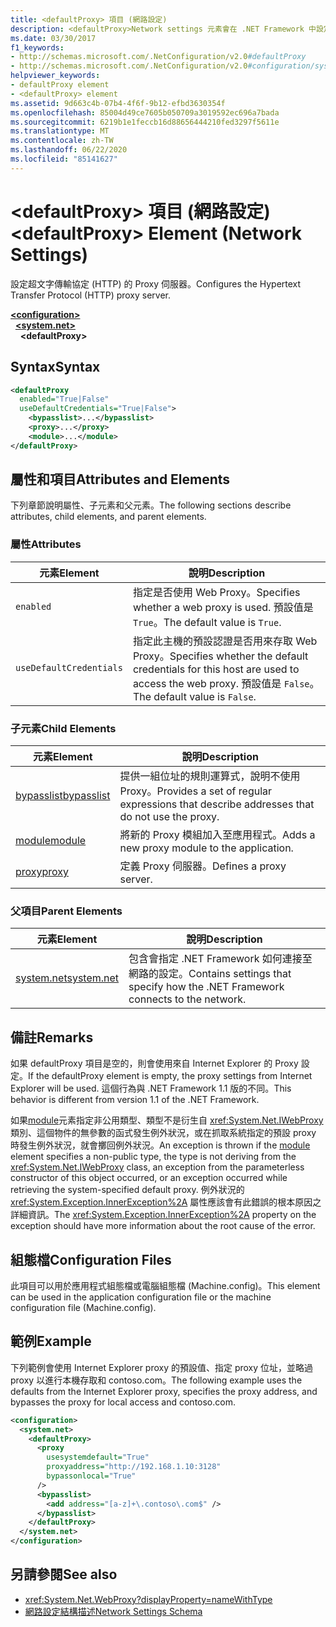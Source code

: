 ```yaml
---
title: <defaultProxy> 項目 (網路設定)
description: <defaultProxy>Network settings 元素會在 .NET Framework 中設定超文字傳輸通訊協定（HTTP） proxy 伺服器。
ms.date: 03/30/2017
f1_keywords:
- http://schemas.microsoft.com/.NetConfiguration/v2.0#defaultProxy
- http://schemas.microsoft.com/.NetConfiguration/v2.0#configuration/system.net/defaultProxy
helpviewer_keywords:
- defaultProxy element
- <defaultProxy> element
ms.assetid: 9d663c4b-07b4-4f6f-9b12-efbd3630354f
ms.openlocfilehash: 85004d49ce7605b050709a3019592ec696a7bada
ms.sourcegitcommit: 6219b1e1feccb16d88656444210fed3297f5611e
ms.translationtype: MT
ms.contentlocale: zh-TW
ms.lasthandoff: 06/22/2020
ms.locfileid: "85141627"
---
```

# <a name="defaultproxy-element-network-settings"></a><span data-ttu-id="97109-103">\<defaultProxy> 項目 (網路設定)</span><span class="sxs-lookup"><span data-stu-id="97109-103">\<defaultProxy> Element (Network Settings)</span></span>
<span data-ttu-id="97109-104">設定超文字傳輸協定 (HTTP) 的 Proxy 伺服器。</span><span class="sxs-lookup"><span data-stu-id="97109-104">Configures the Hypertext Transfer Protocol (HTTP) proxy server.</span></span>  
  
[**\<configuration>**](../configuration-element.md)  
&nbsp;&nbsp;[**\<system.net>**](system-net-element-network-settings.md)  
&nbsp;&nbsp;&nbsp;&nbsp;**\<defaultProxy>**  
  
## <a name="syntax"></a><span data-ttu-id="97109-105">Syntax</span><span class="sxs-lookup"><span data-stu-id="97109-105">Syntax</span></span>  
  
```xml  
<defaultProxy  
  enabled="True|False"  
  useDefaultCredentials="True|False">  
    <bypasslist>...</bypasslist>  
    <proxy>...</proxy>  
    <module>...</module>  
</defaultProxy>
```  
  
## <a name="attributes-and-elements"></a><span data-ttu-id="97109-106">屬性和項目</span><span class="sxs-lookup"><span data-stu-id="97109-106">Attributes and Elements</span></span>  
 <span data-ttu-id="97109-107">下列章節說明屬性、子元素和父元素。</span><span class="sxs-lookup"><span data-stu-id="97109-107">The following sections describe attributes, child elements, and parent elements.</span></span>  
  
### <a name="attributes"></a><span data-ttu-id="97109-108">屬性</span><span class="sxs-lookup"><span data-stu-id="97109-108">Attributes</span></span>  
  
|<span data-ttu-id="97109-109">**元素**</span><span class="sxs-lookup"><span data-stu-id="97109-109">**Element**</span></span>|<span data-ttu-id="97109-110">**說明**</span><span class="sxs-lookup"><span data-stu-id="97109-110">**Description**</span></span>|  
|-----------------|---------------------|  
|`enabled`|<span data-ttu-id="97109-111">指定是否使用 Web Proxy。</span><span class="sxs-lookup"><span data-stu-id="97109-111">Specifies whether a web proxy is used.</span></span> <span data-ttu-id="97109-112">預設值是 `True`。</span><span class="sxs-lookup"><span data-stu-id="97109-112">The default value is `True`.</span></span>|  
|`useDefaultCredentials`|<span data-ttu-id="97109-113">指定此主機的預設認證是否用來存取 Web Proxy。</span><span class="sxs-lookup"><span data-stu-id="97109-113">Specifies whether the default credentials for this host are used to access the web proxy.</span></span> <span data-ttu-id="97109-114">預設值是 `False`。</span><span class="sxs-lookup"><span data-stu-id="97109-114">The default value is `False`.</span></span>|  
  
### <a name="child-elements"></a><span data-ttu-id="97109-115">子元素</span><span class="sxs-lookup"><span data-stu-id="97109-115">Child Elements</span></span>  
  
|<span data-ttu-id="97109-116">**元素**</span><span class="sxs-lookup"><span data-stu-id="97109-116">**Element**</span></span>|<span data-ttu-id="97109-117">**說明**</span><span class="sxs-lookup"><span data-stu-id="97109-117">**Description**</span></span>|  
|-----------------|---------------------|  
|[<span data-ttu-id="97109-118">bypasslist</span><span class="sxs-lookup"><span data-stu-id="97109-118">bypasslist</span></span>](bypasslist-element-network-settings.md)|<span data-ttu-id="97109-119">提供一組位址的規則運算式，說明不使用 Proxy。</span><span class="sxs-lookup"><span data-stu-id="97109-119">Provides a set of regular expressions that describe addresses that do not use the proxy.</span></span>|  
|[<span data-ttu-id="97109-120">module</span><span class="sxs-lookup"><span data-stu-id="97109-120">module</span></span>](module-element-network-settings.md)|<span data-ttu-id="97109-121">將新的 Proxy 模組加入至應用程式。</span><span class="sxs-lookup"><span data-stu-id="97109-121">Adds a new proxy module to the application.</span></span>|  
|[<span data-ttu-id="97109-122">proxy</span><span class="sxs-lookup"><span data-stu-id="97109-122">proxy</span></span>](proxy-element-network-settings.md)|<span data-ttu-id="97109-123">定義 Proxy 伺服器。</span><span class="sxs-lookup"><span data-stu-id="97109-123">Defines a proxy server.</span></span>|  
  
### <a name="parent-elements"></a><span data-ttu-id="97109-124">父項目</span><span class="sxs-lookup"><span data-stu-id="97109-124">Parent Elements</span></span>  
  
|<span data-ttu-id="97109-125">**元素**</span><span class="sxs-lookup"><span data-stu-id="97109-125">**Element**</span></span>|<span data-ttu-id="97109-126">**說明**</span><span class="sxs-lookup"><span data-stu-id="97109-126">**Description**</span></span>|  
|-----------------|---------------------|  
|[<span data-ttu-id="97109-127">system.net</span><span class="sxs-lookup"><span data-stu-id="97109-127">system.net</span></span>](system-net-element-network-settings.md)|<span data-ttu-id="97109-128">包含會指定 .NET Framework 如何連接至網路的設定。</span><span class="sxs-lookup"><span data-stu-id="97109-128">Contains settings that specify how the .NET Framework connects to the network.</span></span>|  
  
## <a name="remarks"></a><span data-ttu-id="97109-129">備註</span><span class="sxs-lookup"><span data-stu-id="97109-129">Remarks</span></span>  
 <span data-ttu-id="97109-130">如果 defaultProxy 項目是空的，則會使用來自 Internet Explorer 的 Proxy 設定。</span><span class="sxs-lookup"><span data-stu-id="97109-130">If the defaultProxy element is empty, the proxy settings from Internet Explorer will be used.</span></span> <span data-ttu-id="97109-131">這個行為與 .NET Framework 1.1 版的不同。</span><span class="sxs-lookup"><span data-stu-id="97109-131">This behavior is different from version 1.1 of the .NET Framework.</span></span>  
  
 <span data-ttu-id="97109-132">如果[module](module-element-network-settings.md)元素指定非公用類型、類型不是衍生自 <xref:System.Net.IWebProxy> 類別、這個物件的無參數的函式發生例外狀況，或在抓取系統指定的預設 proxy 時發生例外狀況，就會擲回例外狀況。</span><span class="sxs-lookup"><span data-stu-id="97109-132">An exception is thrown if the [module](module-element-network-settings.md) element specifies a non-public type, the type is not deriving from the <xref:System.Net.IWebProxy> class, an exception from the parameterless constructor of this object occurred, or an exception occurred while retrieving the system-specified default proxy.</span></span> <span data-ttu-id="97109-133">例外狀況的 <xref:System.Exception.InnerException%2A> 屬性應該會有此錯誤的根本原因之詳細資訊。</span><span class="sxs-lookup"><span data-stu-id="97109-133">The <xref:System.Exception.InnerException%2A> property on the exception should have more information about the root cause of the error.</span></span>  
  
## <a name="configuration-files"></a><span data-ttu-id="97109-134">組態檔</span><span class="sxs-lookup"><span data-stu-id="97109-134">Configuration Files</span></span>  
 <span data-ttu-id="97109-135">此項目可以用於應用程式組態檔或電腦組態檔 (Machine.config)。</span><span class="sxs-lookup"><span data-stu-id="97109-135">This element can be used in the application configuration file or the machine configuration file (Machine.config).</span></span>  
  
## <a name="example"></a><span data-ttu-id="97109-136">範例</span><span class="sxs-lookup"><span data-stu-id="97109-136">Example</span></span>  
 <span data-ttu-id="97109-137">下列範例會使用 Internet Explorer proxy 的預設值、指定 proxy 位址，並略過 proxy 以進行本機存取和 contoso.com。</span><span class="sxs-lookup"><span data-stu-id="97109-137">The following example uses the defaults from the Internet Explorer proxy, specifies the proxy address, and bypasses the proxy for local access and contoso.com.</span></span>  
  
```xml  
<configuration>  
  <system.net>  
    <defaultProxy>  
      <proxy  
        usesystemdefault="True"  
        proxyaddress="http://192.168.1.10:3128"  
        bypassonlocal="True"  
      />  
      <bypasslist>  
        <add address="[a-z]+\.contoso\.com$" />  
      </bypasslist>  
    </defaultProxy>  
  </system.net>  
</configuration>  
```  
  
## <a name="see-also"></a><span data-ttu-id="97109-138">另請參閱</span><span class="sxs-lookup"><span data-stu-id="97109-138">See also</span></span>

- <xref:System.Net.WebProxy?displayProperty=nameWithType>
- [<span data-ttu-id="97109-139">網路設定結構描述</span><span class="sxs-lookup"><span data-stu-id="97109-139">Network Settings Schema</span></span>](index.md)
